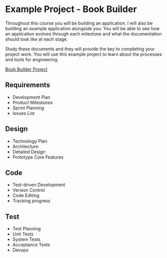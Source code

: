 # Example Project - Book Builder


Throughout this course you will be building an application.
I will also be building an example application alongside you.
You will be able to see how an application evolves through
each milestone and what the documentation should look like
at each stage.

Study these documents and they will provide the key to 
completing your project work.  You will use this example
project to learn about the processes and tools for 
engineering.

[Book Builder Project](https://github.com/Mark-Seaman/Mark-Seaman.github.io/blob/master/BookBuilder/Index.md)


## Requirements
* Development Plan
* Product Milestones
* Sprint Planning 
* Issues List
 
## Design
* Technology Plan
* Architecture
* Detailed Design
* Prototype Core Features

## Code
* Test-driven Development
* Version Control
* Code Editing
* Tracking progress

## Test
* Test Planning
* Unit Tests
* System Tests
* Acceptance Tests
* Devops

